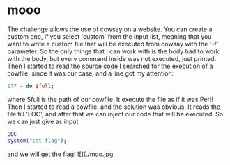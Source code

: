 # mooo
The challenge allows the use of cowsay on a website.
You can create a custom one, if you select 'custom' from the input list, meaning that you want to write a custom file that will be executed from cowsay with the '-f' parameter.
So the only things that I can work with is the body had to work with the body, but every command inside was not executed, just printed.
Then I started to read the [source code](https://github.com/schacon/cowsay/blob/master/cowsay)
I searched for the execution of a cowfile, since it was our case, and a line got my attention:
```Perl
177 - do $full;
```
where $full is the path of our cowfile.
It execute the file as if it was Perl!
Then I started to read a cowfile, and the solution was obvious. 
It reads the file till 'EOC', and after that we can inject our code that will be executed.
 So we can just give as input
```Perl
EOC
system("cat flag");
```
and we will get the flag!
![](./moo.jpg
